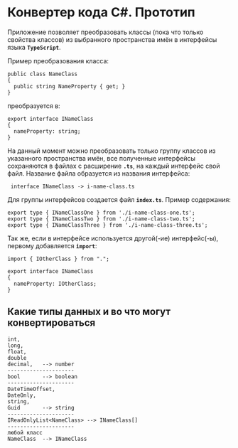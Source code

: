 # Конвертер кода C#. Прототип

Приложение позволяет преобразовать классы (пока что только свойства классов) из выбранного пространства имён в интерфейсы языка **```TypeScript```**.

Пример преобразования класса:
```
public class NameClass
{
  public string NameProperty { get; }
}
```
преобразуется в:
```
export interface INameClass
{
  nameProperty: string;
}
```
На данный момент можно преобразовать только группу классов из указанного пространства имён, все полученные интерфейсы сохраняются в файлах с расширение **```.ts```**, на каждый интерфейс свой файл. Название файла образуется из названия интерфейса: 
```
 interface INameClass -> i-name-class.ts
```
Для группы интерфейсов создается файл **```index.ts```**.
Пример содержания:
```
export type { INameClassOne } from './i-name-class-one.ts';
export type { INameClassTwo } from './i-name-class-two.ts';
export type { INameClassThree } from './i-name-class-three.ts';
```
Так же, если в интерфейсе используется другой(-ие) интерфейс(-ы), первому добавляется **```import```**:
```
import { IOtherClass } from ".";

export interface INameClass
{
  nameProperty: IOtherClass;
}
```

## Какие типы данных и во что могут конвертироваться
```
int,
long,
float,
double
decimal,   --> number
---------------------
bool       --> boolean
---------------------
DateTimeOffset,
DateOnly,
string,
Guid       --> string
---------------------
IReadOnlyList<NameClass> --> INameClass[]
---------------------
любой класс
NameClass  --> INameClass
```
